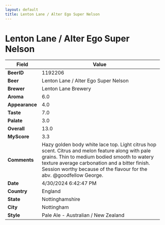 ```yaml
---
layout: default
title: Lenton Lane / Alter Ego Super Nelson
---
```


# Lenton Lane / Alter Ego Super Nelson

| Field         | Value     |
|---------------|-----------|
| **BeerID** | 1192206 |
| **Beer** | Lenton Lane / Alter Ego Super Nelson |
| **Brewer** | Lenton Lane Brewery |
| **Aroma** | 6.0 |
| **Appearance** | 4.0 |
| **Taste** | 7.0 |
| **Palate** | 3.0 |
| **Overall** | 13.0 |
| **MyScore** | 3.3 |
| **Comments** | Hazy golden body white lace top. Light citrus hop scent. Citrus and melon feature along with pale grains. Thin to medium bodied smooth to watery texture average carbonation and a bitter finish. Session worthy because of the flavour for the abv. @goodfellow George.  |
| **Date** | 4/30/2024 6:42:47 PM |
| **Country** | England |
| **State** | Nottinghamshire |
| **City** | Nottingham |
| **Style** | Pale Ale - Australian / New Zealand |
